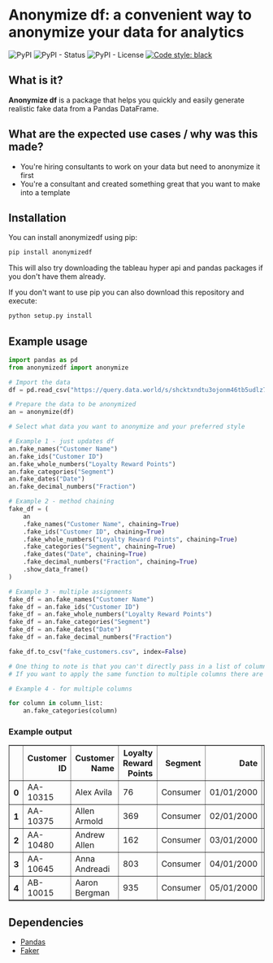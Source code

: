 # Anonymize df: a convenient way to anonymize your data for analytics
![PyPI](https://img.shields.io/pypi/v/anonymizedf)
![PyPI - Status](https://img.shields.io/pypi/status/anonymizedf)
![PyPI - License](https://img.shields.io/pypi/l/anonymizedf)
[![Code style: black](https://img.shields.io/badge/code%20style-black-000000.svg)](https://github.com/psf/black)

## What is it?

**Anonymize df** is a package that helps you quickly and easily generate realistic
fake data from a Pandas DataFrame.

## What are the expected use cases / why was this made?
- You're hiring consultants to work on your data but need to anonymize it first
- You're a consultant and created something great that you want to make into a template

## Installation

You can install anonymizedf using pip:
```bash
pip install anonymizedf
```
This will also try downloading the tableau hyper api and pandas packages
if you don't have them already.

If you don't want to use pip you can also download this repository and execute:
```bash
python setup.py install
```

## Example usage

```python
import pandas as pd
from anonymizedf import anonymize

# Import the data
df = pd.read_csv("https://query.data.world/s/shcktxndtu3ojonm46tb5udlz7sp3e")

# Prepare the data to be anonymized
an = anonymize(df)

# Select what data you want to anonymize and your preferred style

# Example 1 - just updates df
an.fake_names("Customer Name")
an.fake_ids("Customer ID")
an.fake_whole_numbers("Loyalty Reward Points")
an.fake_categories("Segment")
an.fake_dates("Date")
an.fake_decimal_numbers("Fraction")

# Example 2 - method chaining
fake_df = (
    an
    .fake_names("Customer Name", chaining=True)
    .fake_ids("Customer ID", chaining=True)
    .fake_whole_numbers("Loyalty Reward Points", chaining=True)
    .fake_categories("Segment", chaining=True)
    .fake_dates("Date", chaining=True)
    .fake_decimal_numbers("Fraction", chaining=True)
    .show_data_frame()
)

# Example 3 - multiple assignments
fake_df = an.fake_names("Customer Name")
fake_df = an.fake_ids("Customer ID")
fake_df = an.fake_whole_numbers("Loyalty Reward Points")
fake_df = an.fake_categories("Segment")
fake_df = an.fake_dates("Date")
fake_df = an.fake_decimal_numbers("Fraction")

fake_df.to_csv("fake_customers.csv", index=False)

# One thing to note is that you can't directly pass in a list of columns.
# If you want to apply the same function to multiple columns there are many ways to do that.

# Example 4 - for multiple columns

for column in column_list:
    an.fake_categories(column)

```

### Example output

<table border="1" class="dataframe">
  <thead>
    <tr style="text-align: right;">
      <th></th>
      <th>Customer ID</th>
      <th>Customer Name</th>
      <th>Loyalty Reward Points</th>
      <th>Segment</th>
      <th>Date</th>
      <th>Fraction</th>
      <th>Fake_Customer Name</th>
      <th>Fake_Customer ID</th>
      <th>Fake_Loyalty Reward Points</th>
      <th>Fake_Segment</th>
      <th>Fake_Date</th>
      <th>Fake_Fraction</th>
    </tr>
  </thead>
  <tbody>
    <tr>
      <th>0</th>
      <td>AA-10315</td>
      <td>Alex Avila</td>
      <td>76</td>
      <td>Consumer</td>
      <td>01/01/2000</td>
      <td>7.6</td>
      <td>Christian Metcalfe-Reid</td>
      <td>YEJP71011502726136</td>
      <td>558</td>
      <td>Segment 1</td>
      <td>1978-11-09</td>
      <td>29.96</td>
    </tr>
    <tr>
      <th>1</th>
      <td>AA-10375</td>
      <td>Allen Armold</td>
      <td>369</td>
      <td>Consumer</td>
      <td>02/01/2000</td>
      <td>36.9</td>
      <td>Helen Taylor</td>
      <td>XWOB83170110594048</td>
      <td>286</td>
      <td>Segment 1</td>
      <td>1989-12-29</td>
      <td>72.50</td>
    </tr>
    <tr>
      <th>2</th>
      <td>AA-10480</td>
      <td>Andrew Allen</td>
      <td>162</td>
      <td>Consumer</td>
      <td>03/01/2000</td>
      <td>16.2</td>
      <td>Joanne Price</td>
      <td>VVCJ28547588747677</td>
      <td>742</td>
      <td>Segment 1</td>
      <td>1982-09-23</td>
      <td>79.77</td>
    </tr>
    <tr>
      <th>3</th>
      <td>AA-10645</td>
      <td>Anna Andreadi</td>
      <td>803</td>
      <td>Consumer</td>
      <td>04/01/2000</td>
      <td>80.3</td>
      <td>Rhys Jones</td>
      <td>OXCI12190813836802</td>
      <td>206</td>
      <td>Segment 1</td>
      <td>2000-10-14</td>
      <td>7.15</td>
    </tr>
    <tr>
      <th>4</th>
      <td>AB-10015</td>
      <td>Aaron Bergman</td>
      <td>935</td>
      <td>Consumer</td>
      <td>05/01/2000</td>
      <td>93.5</td>
      <td>Nigel Baldwin-Cook</td>
      <td>JOXS05799252235987</td>
      <td>914</td>
      <td>Segment 1</td>
      <td>2018-01-30</td>
      <td>40.66</td>
    </tr>
  </tbody>
</table>

## Dependencies
- [Pandas](https://pandas.pydata.org)
- [Faker](https://github.com/joke2k/faker)